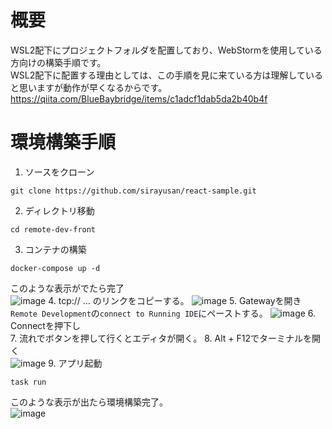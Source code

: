 # 概要
WSL2配下にプロジェクトフォルダを配置しており、WebStormを使用している方向けの構築手順です。  
WSL2配下に配置する理由としては、この手順を見に来ている方は理解していると思いますが動作が早くなるからです。  
https://qiita.com/BlueBaybridge/items/c1adcf1dab5da2b40b4f
# 環境構築手順
1. ソースをクローン
```
git clone https://github.com/sirayusan/react-sample.git
```
2. ディレクトリ移動
```
cd remote-dev-front
```
3. コンテナの構築
```
docker-compose up -d
```
このような表示がでたら完了  
![image](https://github.com/sirayusan/react-sample/assets/73060776/a7180a84-1e32-48e9-9905-9f7710a78c4b)
4. tcp:// … のリンクをコピーする。
![image](https://github.com/sirayusan/react-sample/assets/73060776/8dc695f1-989e-45b4-a24c-b5064eef3ac7)
5. Gatewayを開き`Remote Development`の`connect to Running IDE`にペーストする。
![image](https://github.com/sirayusan/react-sample/assets/73060776/33f6a3fe-b27a-466f-94c3-d02d45fd3096)
6. Connectを押下し  
7. 流れでボタンを押して行くとエディタが開く。
8. Alt + F12でターミナルを開く  
      ![image](https://github.com/sirayusan/business/assets/73060776/26fc15e0-09d3-43be-afa1-120889d1aa24)
9. アプリ起動
```
task run
```
このような表示が出たら環境構築完了。  
![image](https://github.com/sirayusan/react-sample/assets/73060776/81828a18-7c55-4b37-8f73-b67c64e10cb3)
